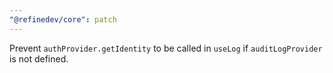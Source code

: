 ```yaml
---
"@refinedev/core": patch
---
```


Prevent `authProvider.getIdentity` to be called in `useLog` if `auditLogProvider` is not defined.
